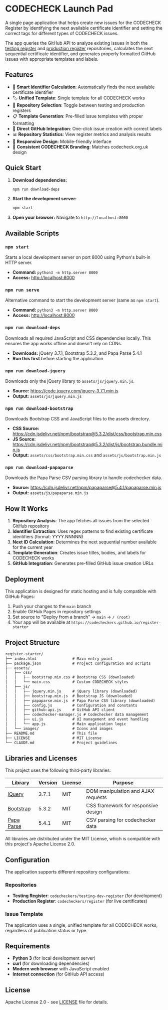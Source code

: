 # CODECHECK Launch Pad

A single page application that helps create new issues for the CODECHECK Register by identifying the next available certificate identifier and setting the correct tags for different types of CODECHECK issues.

The app queries the GitHub API to analyze existing issues in both the [testing register](https://github.com/codecheckers/testing-dev-register) and [production register](https://github.com/codecheckers/register) repositories, calculates the next sequential certificate identifier, and generates properly formatted GitHub issues with appropriate templates and labels.

## Features

- 🔢 **Smart Identifier Calculation**: Automatically finds the next available certificate identifier
- 🏷️ **Unified Template**: Single template for all CODECHECK works
- 🔄 **Repository Selection**: Toggle between testing and production registers
- 📋 **Template Generation**: Pre-filled issue templates with proper formatting
- 🎯 **Direct GitHub Integration**: One-click issue creation with correct labels
- 📊 **Repository Statistics**: View register metrics and analysis results
- 📱 **Responsive Design**: Mobile-friendly interface
- 🎨 **Consistent CODECHECK Branding**: Matches codecheck.org.uk design

## Quick Start

1. **Download dependencies:**

   ```bash
   npm run download-deps
   ```

2. **Start the development server:**

   ```bash
   npm start
   ```

3. **Open your browser:**
   Navigate to `http://localhost:8000`

## Available Scripts

### `npm start`

Starts a local development server on port 8000 using Python's built-in HTTP server.

- **Command:** `python3 -m http.server 8000`
- **Access:** <http://localhost:8000>

### `npm run serve`

Alternative command to start the development server (same as `npm start`).

- **Command:** `python3 -m http.server 8000`
- **Access:** <http://localhost:8000>

### `npm run download-deps`

Downloads all required JavaScript and CSS dependencies locally. This ensures the app works offline and doesn't rely on CDNs.

- **Downloads:** jQuery 3.7.1, Bootstrap 5.3.2, and Papa Parse 5.4.1
- **Run this first** before starting the application

### `npm run download-jquery`

Downloads only the jQuery library to `assets/js/jquery.min.js`.

- **Source:** <https://code.jquery.com/jquery-3.7.1.min.js>
- **Output:** `assets/js/jquery.min.js`

### `npm run download-bootstrap`

Downloads Bootstrap CSS and JavaScript files to the assets directory.

- **CSS Source:** <https://cdn.jsdelivr.net/npm/bootstrap@5.3.2/dist/css/bootstrap.min.css>
- **JS Source:** <https://cdn.jsdelivr.net/npm/bootstrap@5.3.2/dist/js/bootstrap.bundle.min.js>
- **Output:** `assets/css/bootstrap.min.css` and `assets/js/bootstrap.min.js`

### `npm run download-papaparse`

Downloads the Papa Parse CSV parsing library to handle codechecker data.

- **Source:** <https://cdn.jsdelivr.net/npm/papaparse@5.4.1/papaparse.min.js>
- **Output:** `assets/js/papaparse.min.js`

## How It Works

1. **Repository Analysis**: The app fetches all issues from the selected GitHub repository
2. **Identifier Extraction**: Uses regex patterns to find existing certificate identifiers (format: YYYY.NNNNN)
3. **Next ID Calculation**: Determines the next sequential number available for the current year
4. **Template Generation**: Creates issue titles, bodies, and labels for CODECHECK works
5. **GitHub Integration**: Generates pre-filled GitHub issue creation URLs

## Deployment

This application is designed for static hosting and is fully compatible with GitHub Pages:

1. Push your changes to the `main` branch
2. Enable GitHub Pages in repository settings
3. Set source to "Deploy from a branch" → `main` → `/ (root)`
4. Your app will be available at `https://codecheckers.github.io/register-starter`

## Project Structure

```txt
register-starter/
├── index.html                # Main entry point
├── package.json              # Project configuration and scripts
├── assets/
│   ├── css/
│   │   ├── bootstrap.min.css # Bootstrap CSS (downloaded)
│   │   └── main.css          # Custom CODECHECK styles
│   ├── js/
│   │   ├── jquery.min.js     # jQuery library (downloaded)
│   │   ├── bootstrap.min.js  # Bootstrap JS (downloaded)
│   │   ├── papaparse.min.js  # Papa Parse CSV library (downloaded)
│   │   ├── config.js         # Configuration and constants
│   │   ├── github-api.js     # GitHub API client
│   │   ├── codechecker-manager.js # Codechecker data management
│   │   ├── ui.js             # UI management and event handling
│   │   └── app.js            # Main application logic
│   └── images/               # Icons and images
├── README.md                 # This file
├── LICENSE                   # MIT License
└── CLAUDE.md                 # Project guidelines
```

## Libraries and Licenses

This project uses the following third-party libraries:

| Library | Version | License | Purpose |
|---------|---------|---------|---------|
| [jQuery](https://jquery.com/) | 3.7.1 | MIT | DOM manipulation and AJAX requests |
| [Bootstrap](https://getbootstrap.com/) | 5.3.2 | MIT | CSS framework for responsive design |
| [Papa Parse](https://www.papaparse.com/) | 5.4.1 | MIT | CSV parsing for codechecker data |

All libraries are distributed under the MIT License, which is compatible with this project's Apache License 2.0.

## Configuration

The application supports different repository configurations:

### Repositories

- **Testing Register**: `codecheckers/testing-dev-register` (for development)
- **Production Register**: `codecheckers/register` (for live certificates)

### Issue Template

The application uses a single, unified template for all CODECHECK works, regardless of publication status or type.

## Requirements

- **Python 3** (for local development server)
- **curl** (for downloading dependencies)
- **Modern web browser** with JavaScript enabled
- **Internet connection** (for GitHub API access)

## License

Apache License 2.0 - see [LICENSE](LICENSE) file for details.
